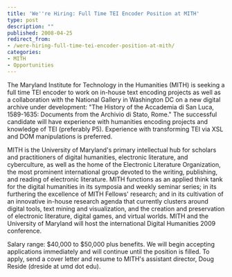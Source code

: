 ```yaml
---
title: 'We''re Hiring: Full Time TEI Encoder Position at MITH'
type: post
description: ""
published: 2008-04-25
redirect_from: 
- /were-hiring-full-time-tei-encoder-position-at-mith/
categories:
- MITH
- Opportunities
---
```

The Maryland Institute for Technology in the Humanities (MITH) is seeking a full time TEI encoder to work on in-house text encoding projects as well as a collaboration with the National Gallery in Washington DC on a new digital archive under development: "The History of the Accademia di San Luca, 1589-1635: Documents from the Archivio di Stato, Rome." The successful candidate will have experience with humanities encoding projects and knowledge of TEI (preferably P5). Experience with transforming TEI via XSL and DOM manipulations is preferred.

MITH is the University of Maryland's primary intellectual hub for scholars and practitioners of digital humanities, electronic literature, and cyberculture, as well as the home of the Electronic Literature Organization, the most prominent international group devoted to the writing, publishing, and reading of electronic literature. MITH functions as an applied think tank for the digital humanities in its symposia and weekly seminar series; in its furthering the excellence of MITH Fellows' research; and in its cultivation of an innovative in-house research agenda that currently clusters around digital tools, text mining and visualization, and the creation and preservation of electronic literature, digital games, and virtual worlds. MITH and the University of Maryland will host the international Digital Humanities 2009 conference.

Salary range: $40,000 to $50,000 plus benefits. We will begin accepting applications immediately and will continue until the position is filled. To apply, send a cover letter and resume to MITH's assistant director, Doug Reside (dreside at umd dot edu).
